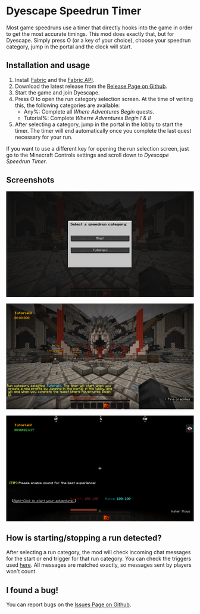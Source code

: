 # Dyescape Speedrun Timer

Most game speedruns use a timer that directly hooks into the game in order to get the most accurate timings. This mod does exactly that, but for Dyescape. Simply press O (or a key of your choice), choose your speedrun category, jump in the portal and the clock will start.

## Installation and usage

1. Install [Fabric](https://fabricmc.net/) and the [Fabric API](https://www.curseforge.com/minecraft/mc-mods/fabric-api).
1. Download the latest release from the [Release Page on Github](https://github.com/NoahvdAa/DyescapeSpeedrunTimer/releases).
1. Start the game and join Dyescape.
1. Press O to open the run category selection screen. At the time of writing this, the following categories are available:
	- Any%: Complete all *Where Adventures Begin* quests.
	- Tutorial%: Complete *Wherre Adventures Begin I & II*
1. After selecting a category, jump in the portal in the lobby to start the timer. The timer will end automatically once you complete the last quest necessary for your run.

If you want to use a different key for opening the run selection screen, just go to the Minecraft Controls settings and scroll down to *Dyescape Speedrun Timer*.

## Screenshots

![](screenshots/run-selection.png)

![](screenshots/run-instructions.png)

![](screenshots/run-started.png)

## How is starting/stopping a run detected?

After selecting a run category, the mod will check incoming chat messages for the start or end trigger for that run category. You can check the triggers used [here](https://github.com/NoahvdAa/DyescapeSpeedrunTimer/blob/master/src/main/java/me/noahvdaa/dyescapetimer/SpeedrunCategory.java). All messages are matched exactly, so messages sent by players won't count.

## I found a bug!

You can report bugs on the [Issues Page on Github](https://github.com/NoahvdAa/DyescapeSpeedrunTimer/issues).